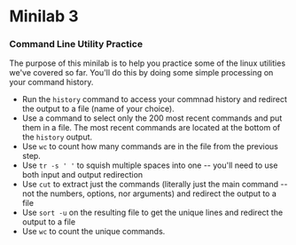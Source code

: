 # Minilab 3

### Command Line Utility Practice

The purpose of this minilab is to help you practice some of
the linux utilities we've covered so far.  You'll do this
by doing some simple processing on your command history.

* Run the `history` command to access your commnad history
  and redirect the output to a file (name of your choice).
* Use a command to select only the 200 most recent commands
  and put them in a file. The most recent commands are
  located at the bottom of the `history` output.
* Use `wc` to count how many commands are in the file from
  the previous step.
* Use `tr -s ' '` to squish multiple spaces into one --
  you'll need to use both input and output redirection
* Use `cut` to extract just the commands (literally just the
  main command -- not the numbers, options, nor arguments)
  and redirect the output to a file
* Use `sort -u` on the resulting file to get the unique lines
  and redirect the output to a file
* Use `wc` to count the unique commands.

